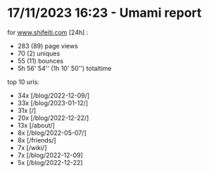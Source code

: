# 17/11/2023 16:23 - Umami report
for www.shifeiti.com [24h] :

 - 283 (89) page views
 - 70 (2) uniques
 - 55 (11) bounces
 - 5h 56' 54'' (1h 10' 50'') totaltime


top 10 urls:
 - 34x [/blog/2022-12-09/]
 - 33x [/blog/2023-01-12/]
 - 31x [/]
 - 20x [/blog/2022-12-22/]
 - 13x [/about/]
 - 8x [/blog/2022-05-07/]
 - 8x [/friends/]
 - 7x [/wiki/]
 - 7x [/blog/2022-12-09]
 - 5x [/blog/2022-12-22]


